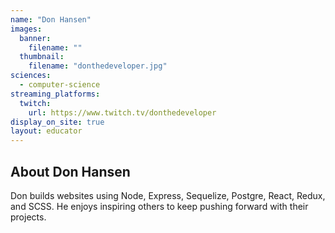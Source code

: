 ```yaml
---
name: "Don Hansen"
images:
  banner:
    filename: ""
  thumbnail:
    filename: "donthedeveloper.jpg"
sciences:
  - computer-science
streaming_platforms:
  twitch:
    url: https://www.twitch.tv/donthedeveloper
display_on_site: true
layout: educator
---
```

## About Don Hansen

Don builds websites using Node, Express, Sequelize, Postgre, React, Redux, and SCSS. He enjoys inspiring others to keep pushing forward with their projects.
